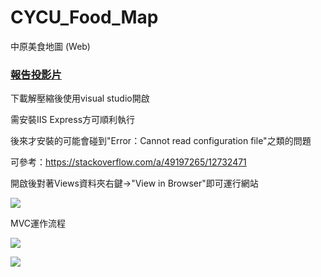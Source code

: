 # CYCU_Food_Map
中原美食地圖 (Web)

### <a href="https://drive.google.com/file/d/1bkGOPI2T-68UmyBlg9IIzgZwGK7PB8SG/view?usp=sharing">報告投影片</a>

下載解壓縮後使用visual studio開啟

需安裝IIS Express方可順利執行

後來才安裝的可能會碰到"Error：Cannot read configuration file"之類的問題

可參考：https://stackoverflow.com/a/49197265/12732471

開啟後對著Views資料夾右鍵->"View in Browser"即可運行網站

![](https://i.imgur.com/FQ9OvZq.jpg)

MVC運作流程

![](https://i.imgur.com/Ji1lyA3.jpg)

![](https://i.imgur.com/ynpOwXP.jpg)
